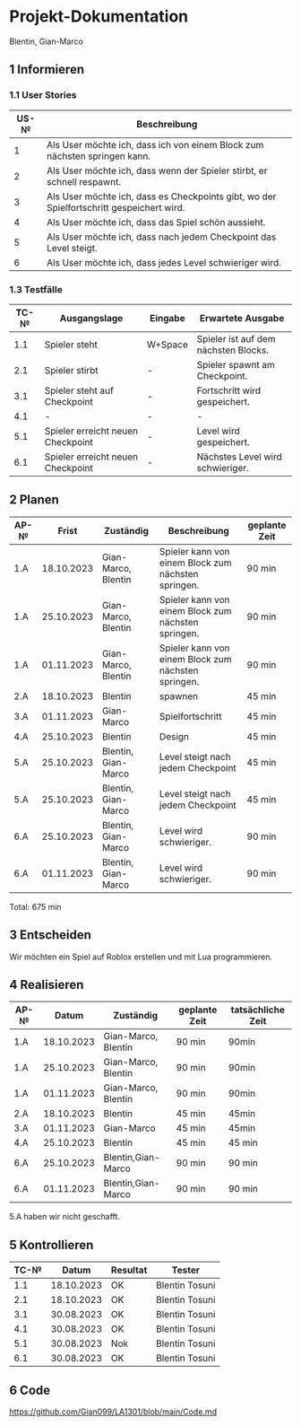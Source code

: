 # Projekt-Dokumentation
 
Blentin, Gian-Marco

## 1 Informieren



### 1.1 User Stories

| US-№ |   Beschreibung                       |
| ---- |   ---------------------------------- |
| 1     | Als User möchte ich, dass ich von einem Block zum nächsten springen kann.                                     |
| 2    | Als User möchte ich, dass wenn der Spieler stirbt, er schnell respawnt.                           |
| 3     | Als User möchte ich, dass es Checkpoints gibt, wo der Spielfortschritt gespeichert wird.                |
| 4    | Als User möchte ich, dass das Spiel schön aussieht.              |
| 5    | Als User möchte ich, dass nach jedem Checkpoint das Level steigt.              |
| 6  | Als User möchte ich, dass jedes Level schwieriger wird.              |
### 1.3 Testfälle

| TC-№ | Ausgangslage | Eingabe | Erwartete Ausgabe |
| ---- | ------------ | ------- | ----------------- |
| 1.1  |Spieler steht|W+Space|Spieler ist auf dem nächsten Blocks.        |
| 2.1 |Spieler stirbt |-         |Spieler spawnt am Checkpoint.               |
|3.1 |Spieler steht auf Checkpoint | -      |Fortschritt wird gespeichert.          |
|4.1 |- | -      |-        |
|5.1 |Spieler erreicht neuen Checkpoint | -      |Level wird gespeichert.        |
|6.1 |Spieler erreicht neuen Checkpoint  | -      |Nächstes Level wird schwieriger.       |

## 2 Planen

| AP-№ | Frist | Zuständig | Beschreibung | geplante Zeit |
| ---- | ----- | --------- | ------------ | ------------- |
| 1.A  |18.10.2023|Gian-Marco, Blentin|Spieler kann von einem Block zum nächsten springen.| 90 min              |
| 1.A  |25.10.2023|Gian-Marco, Blentin|Spieler kann von einem Block zum nächsten springen.| 90 min              |
| 1.A  |01.11.2023|Gian-Marco, Blentin|Spieler kann von einem Block zum nächsten springen.| 90 min              |
| 2.A  |18.10.2023|Blentin| spawnen            |    45 min           |
| 3.A  |01.11.2023|Gian-Marco| Spielfortschritt        |    45 min           |
| 4.A  |25.10.2023|Blentin| Design           |    45 min           |
| 5.A  |25.10.2023|Blentin, Gian-Marco| Level steigt nach jedem Checkpoint            |    45 min           |
| 5.A  |25.10.2023|Blentin, Gian-Marco| Level steigt nach jedem Checkpoint            |    45 min           |
| 6.A  |25.10.2023|Blentin, Gian-Marco| Level wird schwieriger.          |    90 min           |
| 6.A  |01.11.2023|Blentin, Gian-Marco| Level wird schwieriger.          |    90 min           |



Total: 675 min



## 3 Entscheiden
Wir möchten ein Spiel auf Roblox erstellen und mit Lua programmieren.




## 4 Realisieren

| AP-№ | Datum | Zuständig | geplante Zeit | tatsächliche Zeit |
| ---- | ----- | --------- | ------------- | ----------------- |
| 1.A  | 18.10.2023|Gian-Marco, Blentin|90 min  | 90min                    |
| 1.A  | 25.10.2023|Gian-Marco, Blentin|90 min  | 90min                    |
| 1.A  | 01.11.2023|Gian-Marco, Blentin|90 min  | 90min                    |
| 2.A  | 18.10.2023|Blentin|45 min  | 45min                    |
| 3.A  | 01.11.2023|Gian-Marco|45 min  | 45min                    |
| 4.A  |25.10.2023       | Blentin          |45 min               | 45 min                  |
| 6.A  |25.10.2023       | Blentin,Gian-Marco        |90 min               | 90 min                  |
| 6.A  |01.11.2023       | Blentin,Gian-Marco        |90 min               | 90 min                  |

5.A haben wir nicht geschafft.

## 5 Kontrollieren

| TC-№ | Datum | Resultat | Tester |
| ---- | ----- | -------- | ------ |
| 1.1  |18.10.2023|OK |Blentin Tosuni        |
| 2.1  |18.10.2023|OK |Blentin Tosuni        |
| 3.1  |30.08.2023|OK |Blentin Tosuni        |
| 4.1  |30.08.2023|OK |Blentin Tosuni        |
| 5.1  |30.08.2023|Nok |Blentin Tosuni        |
| 6.1  |30.08.2023|OK |Blentin Tosuni        |



## 6 Code

https://github.com/Gian099/LA1301/blob/main/Code.md
